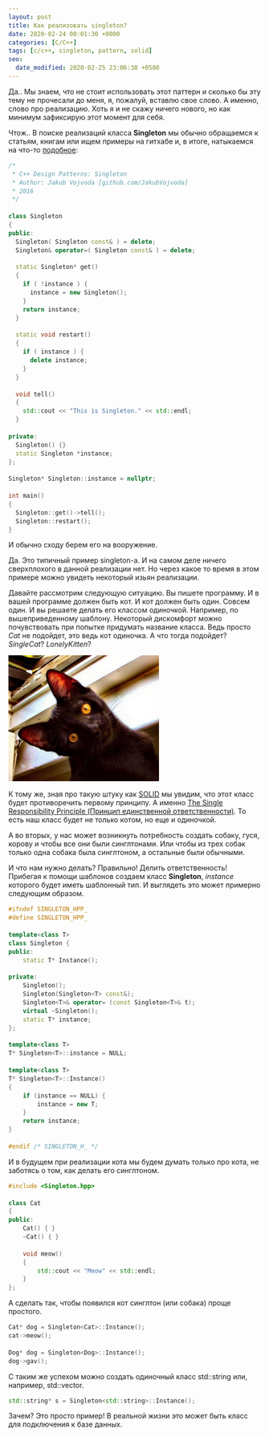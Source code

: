 ```yaml
---
layout: post
title: Как реализовать singleton?
date: 2020-02-24 00:01:30 +0000
categories: [C/C++]
tags: [c/c++, singleton, pattern, solid]
seo:
  date_modified: 2020-02-25 23:06:38 +0500
---
```


Да.. Мы знаем, что не стоит использовать этот паттерн и сколько бы эту тему не прочесали до меня, я, пожалуй, вставлю свое слово. А именно, слово про реализацию. Хоть я и не скажу ничего нового, но как минимум зафиксирую этот момент для себя. 

Чтож.. В поиске реализаций класса **Singleton** мы обычно обращаемся к статьям, книгам или ищем примеры на гитхабе и, в итоге, натыкаемся на что-то [подобное](https://github.com/JakubVojvoda/design-patterns-cpp/blob/master/singleton/Singleton.cpp):

```cpp
/*
 * C++ Design Patterns: Singleton
 * Author: Jakub Vojvoda [github.com/JakubVojvoda]
 * 2016
 */

class Singleton
{
public:
  Singleton( Singleton const& ) = delete;
  Singleton& operator=( Singleton const& ) = delete;

  static Singleton* get()
  {
    if ( !instance ) {
      instance = new Singleton();
    }    
    return instance;
  }
  
  static void restart()
  {
    if ( instance ) {
      delete instance;
    }
  }
  
  void tell()
  {
    std::cout << "This is Singleton." << std::endl;
  }

private:
  Singleton() {}
  static Singleton *instance;
};

Singleton* Singleton::instance = nullptr;

int main()
{
  Singleton::get()->tell();
  Singleton::restart();
}
```

 И обычно сходу берем его на вооружение. 

 Да. Это типичный пример singleton-а. И на самом деле ничего сверхплохого в данной реализации нет. Но через какое то время в этом примере можно увидеть некоторый изьян реализации.

 Давайте рассмотрим следующую ситуацию. Вы пишете программу. И в вашей программе должен быть кот. И кот должен быть один. Совсем один. И вы решаете делать его классом одиночкой. Например, по вышеприведенному шаблону. Некоторый дискомфорт можно почувствовать при попытке придумать название класса. Ведь просто *Cat* не подойдет, это ведь кот одиночка. А что тогда подойдет? _SingleCat_? _LonelyKitten_?

<img src="/assets/img/overly_attached_cat.jpg" width="300">

К тому же, зная про такую штуку как [SOLID](https://en.wikipedia.org/wiki/SOLID) мы увидим, что этот класс будет противоречить первому принципу. А именно [The Single Responsibility Principle (Принцип единственной ответственности)](https://en.wikipedia.org/wiki/Single_responsibility_principle). То есть наш класс будет не только котом, но еще и одиночкой.

А во вторых, у нас может возникнуть потребность создать собаку, гуся, корову и чтобы все они были синглтонами. Или чтобы из трех собак только одна собака была синглтоном, а остальные были обычными.

И что нам нужно делать? Правильно! Делить ответственность! Прибегая к помощи шаблонов создаем класс **Singleton**, *instance* которого будет иметь шаблонный тип. И выглядеть это может примерно следующим образом.


```cpp
#ifndef SINGLETON_HPP_
#define SINGLETON_HPP_

template<class T>
class Singleton {
public:
    static T* Instance();

private:
    Singleton();
    Singleton(Singleton<T> const&);
    Singleton<T>& operator= (const Singleton<T>& t);
    virtual ~Singleton();
    static T* instance;
};

template<class T>
T* Singleton<T>::instance = NULL;

template<class T>
T* Singleton<T>::Instance()
{
    if (instance == NULL) {
        instance = new T;
    }
    return instance;
}

#endif /* SINGLETON_H_ */
```

И в будущем при реализации кота мы будем думать только про кота, не заботясь о том, как делать его синглтоном.

```cpp
#include <Singleton.hpp>

class Cat
{
public:
    Cat() { }
    ~Cat() { }

    void meow()
    {
        std::cout << "Meow" << std::endl;
    }
};
```

А сделать так, чтобы появился кот синглтон (или собака) проще простого.

```cpp
Cat* dog = Singleton<Cat>::Instance();
cat->meow();

Dog* dog = Singleton<Dog>::Instance();
dog->gav();
```

С таким же успехом можно создать одиночный класс std::string или, например, std::vector.

```cpp
std::string* s = Singleton<std::string>::Instance();
```

Зачем? Это просто пример! В реальной жизни это может быть класс для подключения к базе данных.
